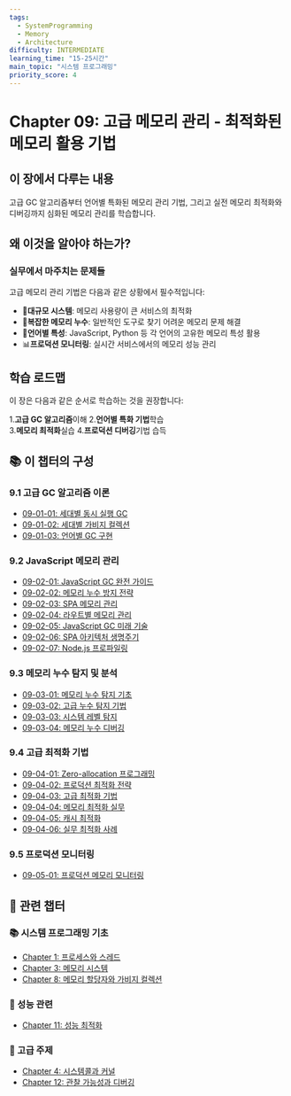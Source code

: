 ```yaml
---
tags:
  - SystemProgramming
  - Memory
  - Architecture
difficulty: INTERMEDIATE
learning_time: "15-25시간"
main_topic: "시스템 프로그래밍"
priority_score: 4
---
```


# Chapter 09: 고급 메모리 관리 - 최적화된 메모리 활용 기법

## 이 장에서 다루는 내용

고급 GC 알고리즘부터 언어별 특화된 메모리 관리 기법, 그리고 실전 메모리 최적화와 디버깅까지 심화된 메모리 관리를 학습합니다.

## 왜 이것을 알아야 하는가?

### 실무에서 마주치는 문제들

고급 메모리 관리 기법은 다음과 같은 상황에서 필수적입니다:

- 🚀**대규모 시스템**: 메모리 사용량이 큰 서비스의 최적화
- 🐛**복잡한 메모리 누수**: 일반적인 도구로 찾기 어려운 메모리 문제 해결
- 🔧**언어별 특성**: JavaScript, Python 등 각 언어의 고유한 메모리 특성 활용
- 📊**프로덕션 모니터링**: 실시간 서비스에서의 메모리 성능 관리

## 학습 로드맵

이 장은 다음과 같은 순서로 학습하는 것을 권장합니다:

1.**고급 GC 알고리즘**이해
2.**언어별 특화 기법**학습  
3.**메모리 최적화**실습
4.**프로덕션 디버깅**기법 습득

## 📚 이 챕터의 구성

### 9.1 고급 GC 알고리즘 이론

- [09-01-01: 세대별 동시 실행 GC](./09-01-01-generational-concurrent-gc.md)
- [09-01-02: 세대별 가비지 컬렉션](./09-01-02-generational-gc.md)
- [09-01-03: 언어별 GC 구현](./09-01-03-language-gc.md)

### 9.2 JavaScript 메모리 관리

- [09-02-01: JavaScript GC 완전 가이드](./09-02-01-javascript-gc.md)
- [09-02-02: 메모리 누수 방지 전략](./09-02-02-memory-leak-prevention.md)
- [09-02-03: SPA 메모리 관리](./09-02-03-spa-memory-management.md)
- [09-02-04: 라우트별 메모리 관리](./09-02-04-route-memory-management.md)
- [09-02-05: JavaScript GC 미래 기술](./09-02-05-javascript-gc-future.md)
- [09-02-06: SPA 아키텍처 생명주기](./09-02-06-spa-architecture-lifecycle.md)
- [09-02-07: Node.js 프로파일링](./09-02-07-nodejs-profiling.md)

### 9.3 메모리 누수 탐지 및 분석

- [09-03-01: 메모리 누수 탐지 기초](./09-03-01-memory-leak-detection.md)
- [09-03-02: 고급 누수 탐지 기법](./09-03-02-advanced-leak-detection.md)
- [09-03-03: 시스템 레벨 탐지](./09-03-03-system-level-detection.md)
- [09-03-04: 메모리 누수 디버깅](./09-03-04-memory-leak-debugging.md)

### 9.4 고급 최적화 기법

- [09-04-01: Zero-allocation 프로그래밍](./09-04-01-zero-allocation-programming.md)
- [09-04-02: 프로덕션 최적화 전략](./09-04-02-production-optimization.md)
- [09-04-03: 고급 최적화 기법](./09-04-03-advanced-optimization.md)
- [09-04-04: 메모리 최적화 실무](./09-04-04-memory-optimization.md)
- [09-04-05: 캐시 최적화](./09-04-05-cache-optimization.md)
- [09-04-06: 실무 최적화 사례](./09-04-06-real-world-optimization.md)

### 9.5 프로덕션 모니터링

- [09-05-01: 프로덕션 메모리 모니터링](./09-05-01-production-monitoring.md)

## 🔗 관련 챕터

### 📚 시스템 프로그래밍 기초

- [Chapter 1: 프로세스와 스레드](../chapter-01-process-thread/index.md)
- [Chapter 3: 메모리 시스템](../chapter-03-memory-system/index.md)
- [Chapter 8: 메모리 할당자와 가비지 컬렉션](../chapter-08-memory-allocator-gc/index.md)

### 🚀 성능 관련  

- [Chapter 11: 성능 최적화](../chapter-11-performance-optimization/index.md)

### 🔧 고급 주제

- [Chapter 4: 시스템콜과 커널](../chapter-04-syscall-kernel/index.md)
- [Chapter 12: 관찰 가능성과 디버깅](../chapter-12-observability-debugging/index.md)
